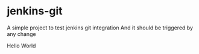 # jenkins-git

A simple project to test jenkins git integration
And it should be triggered by any change

Hello World
